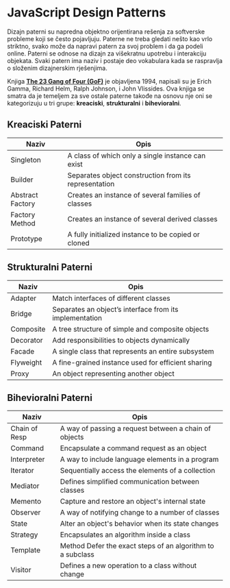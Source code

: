 # JavaScript Design Patterns

Dizajn paterni su napredna objektno orijentirana rešenja za softverske probleme koji se često pojavljuju. Paterne ne treba gledati nešto kao vrlo striktno, svako može da napravi patern za svoj problem i da ga podeli online. Paterni se odnose na dizajn za višekratnu upotrebu i interakciju objekata. Svaki patern ima naziv i postaje deo vokabulara kada se raspravlja o složenim dizajnerskim rješenjima.

Knjiga **[The 23 Gang of Four (GoF)](https://springframework.guru/gang-of-four-design-patterns/)** je objavljena 1994, napisali su je Erich Gamma, Richard Helm, Ralph Johnson, i John Vlissides. Ova knjiga se smatra da je temeljem za sve ostale paterne takođe na osnovu nje oni se kategorizuju u tri grupe: **kreaciski**, **strukturalni** i **bihevioralni**.


## Kreaciski Paterni
  
| Naziv | Opis |
| --- | --- |
| Singleton | A class of which only a single instance can exist |
| Builder | Separates object construction from its representation |
| Abstract Factory | Creates an instance of several families of classes |
| Factory Method | Creates an instance of several derived classes |
| Prototype | A fully initialized instance to be copied or cloned |

## Strukturalni Paterni

| Naziv | Opis |
| --- | --- |
| Adapter | Match interfaces of different classes |
| Bridge | Separates an object’s interface from its implementation |
| Composite | A tree structure of simple and composite objects |
| Decorator | Add responsibilities to objects dynamically |
| Facade | A single class that represents an entire subsystem |
| Flyweight | A fine-grained instance used for efficient sharing |
| Proxy | An object representing another object |

## Bihevioralni Paterni

| Naziv | Opis |
| --- | --- |
| Chain of Resp | A way of passing a request between a chain of objects |
| Command | Encapsulate a command request as an object |
| Interpreter | A way to include language elements in a program |
| Iterator | Sequentially access the elements of a collection |
| Mediator | Defines simplified communication between classes |
| Memento | Capture and restore an object's internal state |
| Observer | A way of notifying change to a number of classes |
| State | Alter an object's behavior when its state changes |
| Strategy | Encapsulates an algorithm inside a class |
| Template | Method	Defer the exact steps of an algorithm to a subclass |
| Visitor | Defines a new operation to a class without change |
